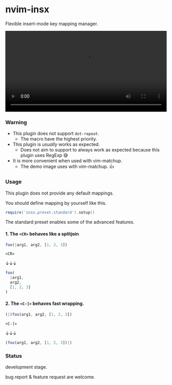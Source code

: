 # nvim-insx

Flexible insert-mode key mapping manager.

<video src="https://user-images.githubusercontent.com/629908/212733495-f8e5486c-215c-4c01-b53c-b720b9779c3f.mov" width="100%"></video>

### Warning

- This plugin does not support `dot-repeat`.
  - The macro have the highest priority.
- This plugin is *usually* works as expected.
  - Does not aim to support to always work as expected because this plugin uses RegExp 😅
- It is more convenient when used with vim-matchup.
  - The demo image uses with vim-matchup. 👍

### Usage

This plugin does not provide any default mappings.

You should define mapping by yourself like this.

```lua
require('insx.preset.standard').setup()
```

The standard preset enables some of the advanced features.

#### 1. The `<CR>` behaves like a splitjoin

```ts
foo(|arg1, arg2, [1, 2, 3])
```

```
<CR>
```

↓↓↓

```ts
foo(
  |arg1,
  arg2,
  [1, 2, 3]
)
```

#### 2. The `<C-]>` behaves fast wrapping.

```ts
(|)foo(arg1, arg2, [1, 2, 3])
```

```
<C-]>
````

↓↓↓

```ts
(foo(arg1, arg2, [1, 2, 3])|)
```



### Status

development stage.

bug report & feature request are welcome.

